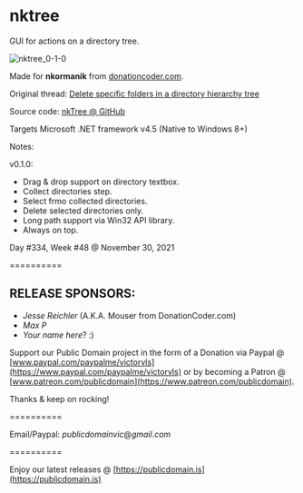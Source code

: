 # nktree
GUI for actions on a directory tree.

![nktree_0-1-0](https://user-images.githubusercontent.com/54631779/143993168-914211c0-9e1f-402c-a55d-bfe14f7ad29c.png)

Made for **nkormanik** from [donationcoder.com](https://www.donationcoder.com).

Original thread: [Delete specific folders in a directory hierarchy tree](https://www.donationcoder.com/forum/index.php?topic=51944.0)

Source code: [nkTree @ GitHub](https://github.com/publicdomain/nktree/issues/1)

Targets Microsoft .NET framework v4.5 (Native to Windows 8+)

Notes:

v0.1.0:

* Drag & drop support on directory textbox.
* Collect directories step.
* Select frmo collected directories.
* Delete selected directories only.
* Long path support via Win32 API library.
* Always on top.

Day #334, Week #48 @ November 30, 2021

==========

## RELEASE SPONSORS:

* *Jesse Reichler* (A.K.A. Mouser from DonationCoder.com)
* *Max P*
* *Your name here*? :)

Support our Public Domain project in the form of a Donation via Paypal @ [www.paypal.com/paypalme/victorvls](https://www.paypal.com/paypalme/victorvls) or by becoming a Patron @ [www.patreon.com/publicdomain](https://www.patreon.com/publicdomain).

Thanks & keep on rocking!

==========

Email/Paypal: *publicdomainvic*@*gmail*.*com*

==========

Enjoy our latest releases @ [https://publicdomain.is](https://publicdomain.is)
